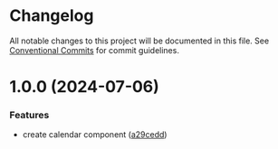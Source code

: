 # Changelog

All notable changes to this project will be documented in this file. See [Conventional Commits](https://conventionalcommits.org) for commit guidelines.

# 1.0.0 (2024-07-06)


### Features

* create calendar component ([a29cedd](https://github.com/schedule-x/svelte/commit/a29ceddd5bd7cd20a69d547458626312cbe893db))

